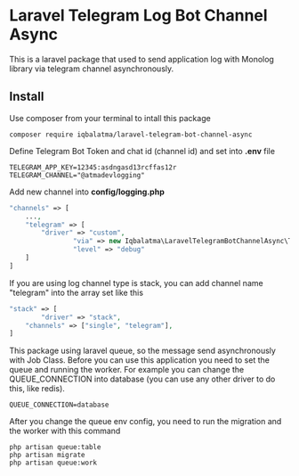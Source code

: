 # Laravel Telegram Log Bot Channel Async

This is a laravel package that used to send application log with Monolog library via telegram channel asynchronously. 

## Install

Use composer from your terminal to intall this package

```
composer require iqbalatma/laravel-telegram-bot-channel-async
```

Define Telegram Bot Token and chat id (channel id) and set into <b>.env</b> file

```
TELEGRAM_APP_KEY=12345:asdngasd13rcffas12r
TELEGRAM_CHANNEL="@atmadevlogging"
```

Add new channel into <b>config/logging.php</b>

```php
"channels" => [
	...,
	"telegram" => [
		"driver" => "custom",
            	"via" => new Iqbalatma\LaravelTelegramBotChannelAsync\TelegramLogger(env('TELEGRAM_APP_KEY'), env('TELEGRAM_CHANNEL'), true),
            	"level" => "debug"
	]
]
```

If you are using log channel type is stack, you can add channel name "telegram" into the array set like this

```php
"stack" => [
    	"driver" => "stack",
	"channels" => ["single", "telegram"],
]
```

This package using laravel queue, so the message send asynchronously with Job Class. Before you can use this application you need to set the queue and running the worker. For example you can change the QUEUE_CONNECTION into database (you can use any other driver to do this, like redis).

```
QUEUE_CONNECTION=database
```

After you change the queue env config, you need to run the migration and the worker with this command
```
php artisan queue:table
php artisan migrate
php artisan queue:work
```

